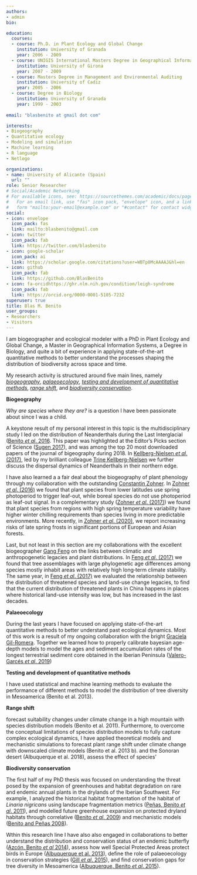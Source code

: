 ```yaml
---
authors:
- admin
bio: 

education:
  courses:
  - course: Ph.D. in Plant Ecology and Global Change
    institution: University of Granada
    year: 2006 - 2009
  - course: UNIGIS International Masters Degree in Geographical Information Sys-tems
    institution: University of Girona
    year: 2007 - 2009
  - course: Masters Degree in Management and Environmental Auditing
    institution: University of Cadiz
    year: 2005 - 2006
  - course: Degree in Biology
    institution: University of Granada
    year: 1999 - 2003
    
email: "blasbenito at gmail dot com"

interests:
- Biogeography
- Quantitative ecology
- Modeling and simulation
- Machine learning
- R language
- Netlogo 

organizations:
- name: University of Alicante (Spain)
  url: ""
role: Senior Researcher
# Social/Academic Networking
# For available icons, see: https://sourcethemes.com/academic/docs/page-builder/#icons
#   For an email link, use "fas" icon pack, "envelope" icon, and a link in the
#   form "mailto:your-email@example.com" or "#contact" for contact widget.
social:
- icon: envelope
  icon_pack: fas
  link: mailto:blasbenito@gmail.com
- icon: twitter
  icon_pack: fab
  link: https://twitter.com/blasbenito
- icon: google-scholar
  icon_pack: ai
  link: https://scholar.google.com/citations?user=WBTp0McAAAAJ&hl=en
- icon: github
  icon_pack: fab
  link: https://github.com/BlasBenito
- icon: fa-orcidhttps://ghr.nlm.nih.gov/condition/leigh-syndrome
  icon_pack: fab
  link: https://orcid.org/0000-0001-5105-7232
superuser: true
title: Blas M. Benito
user_groups:
- Researchers
- Visitors
---
```


I am biogeographer and ecological modeler with a PhD in Plant Ecology and Global Change, a Master in Geographical Information Systems, a Degree in Biology, and quite a bit of experience in applying state-of-the-art quantitative methods to better understand the processes shaping the distribution of biodiversity across space and time. 

My research activity is structured around five main lines, namely [*biogeography*](#biogeography), [*palaeoecology*](#palaeoecology),  [*testing and development of quantitative methods*](#methods), [*range shift*](#rangeshift), and [*biodiversity conservation*](#conservation). 

<a name="biogeography">
</a>

**Biogeography**

*Why are species where they are?* is a question I have been passionate about since I was a child.

A keystone result of my personal interest in this topic is the multidisciplinary study I led on the distribution of Neanderthals during the Last Interglacial ([Benito *et al*. 2016](https://www.dropbox.com/s/asn5h45l4j5fy3c/2016_BMB_Journal_of_Biogeography.pdf?dl=1). This paper was highlighted at the Editor’s Picks section of Science ([Sugen 2017](https://www.dropbox.com/s/6k308eczv7i6kbj/2016_BMB_Journal_of_Biogeography_editors_choice.pdf?dl=1)), and was among the top 20 most downloaded papers of the journal of bigeography during 2018. In [Kellberg-Nielsen *et al*. (2017)](https://www.dropbox.com/s/p8zfrqb68gi23qr/2017_BMB_Quaternary_International.pdf?dl=1), led by my brilliant colleague [Trine Kellberg-Nielsen](https://trinekellbergnielsen.wordpress.com/) we further discuss the dispersal dynamics of Neanderthals in their northern edge.

I have also learned a a fair deal about the biogeography of plant phenology through my collaboration with the outstanding [Constantin Zohner](https://constantinzohner.wordpress.com/ueber/). In [Zohner *et al*. (2016)](https://www.dropbox.com/s/hmyovgva3c86e41/2016_BMB_Nature_Climate_Change.pdf?dl=1) we found that plant species from lower latitudes use spring photoperiod to trigger leaf-out, while boreal species do not use photoperiod as leaf-out signal. In a complementary study ([Zohner *et al*. (2017)](https://www.dropbox.com/s/8o1bgu4p5w51gjt/2017_BMB_Ecology_Letters.pdf?dl=1)) we found that plant species from regions with high spring temperature variability have higher winter chilling requirements than species living in more predictable environments. More recently, in [Zohner *et al*. (2020)](https://www.dropbox.com/s/jg5hnkdwojgbb9m/2020_BMB_PNAS.pdf?dl=1), we report increasing risks of late spring frosts in significant portions of European and Asian forests.

Last, but not least in this section are my collaborations with the excellent biogeographer [Gang Feng](https://gangfeng.weebly.com/index.html) on the links between climatic and anthropogenetic legacies and plant distributions. In [Feng *et al*. (2017)](https://www.dropbox.com/s/ptx20e8pjhbdybj/2017_BMB_Global_Ecology_and_Biogeography.pdf?dl=1) we found that tree assemblages with large phylogenetic age differences among species mostly inhabit areas with relatively high long‐term climate stability. The same year, in [Feng *et al*. (2017)](https://www.dropbox.com/s/lb4sw4um9391koh/2017_BMB_Biological_Conservation.pdf?dl=1) we evaluated the relationship between the distribution of threatened species and land-use change legacies, to find that the current distribution of threatened plants in China happens in places where historical land-use intensity was low, but has increased in the last decades.


<a name="palaeoecology">
</a>

**Palaeoecology**

During the last years I have focused on applying state-of-the-art quantitative methods to better understand past ecological dynamics. Most of this work is a result of my ongoing collaboration with the bright [Graciela Gil-Romera](https://gilromera.com/). Together we learned how to properly calibrate bayesian age-depth models to model the ages and sediment accumulation rates of the longest terrestrial sediment core obtained in the Iberian Peninsula ([Valero-Garcés *et al*. 2019](https://www.dropbox.com/s/tx6uxf7o2qlv1gn/2019_BMB_Quaternary_Geochronology.pdf?dl=1))

<a name="methods">
</a>

**Testing and development of quantitative methods**

I have used statistical and machine learning methods to evaluate the performance of different methods to model the distribution of tree diversity in Mesoamerica (Benito et al. 2013).


<a name="rangeshift">
</a>

**Range shift**

forecast suitability changes under climate change in a high mountain with species distribution models (Benito et al. 2011). Furthermore, to overcome the conceptual limitations of species distribution models to fully capture complex ecological dynamics, I have applied theoretical models and mechanistic simulations to forecast plant range shift under climate change with downscaled climate models (Benito et al. 2013 b). and the Sonoran desert (Albuquerque et al. 2018), assess the effect of species’





<a name="conservation">
</a>

**Biodiversity conservation**

The first half of my PhD thesis was focused on understanding the threat posed by the expansion of greenhouses and habitat degradation on rare and endemic annual plants in the drylands of the Iberian Southwest. For example, I analyzed the historical habitat fragmentation of the habitat of *Linaria nigricans* using landscape fragmentation metrics ([Peñas, Benito *et al*. 2011](https://www.dropbox.com/s/f4szr8r2jmb55vz/2011_BMB_Environmental_management.pdf?dl=1)), and modelled future greenhouse expansion on protected dryland habitats through correlative ([Benito *et al*. 2009](https://www.dropbox.com/s/v3vz6yhkifki2ix/2009_BMB_Biodiversity_and_Conservation.pdf?dl=1)) and mechanistic models ([Benito and Peñas 2008](https://www.dropbox.com/s/jym53771y7pv8zv/2008_BMB_Environmental_Dynamics.pdf?dl=1)). 

Wthin this research line I have also also engaged in collaborations to better understand the distribution and conservation status of an endemic butterfly ([Azcón, Benito *et al* 2014](https://www.dropbox.com/s/rbp8q4k6qd8zntz/2014_BMB_Biodiversity_and_Conservation.pdf?dl=1)),  assess how well Special Protected Areas protect birds in Europe ([Albuquerque et al. 2013](https://www.dropbox.com/s/16nggzhg6yhx565/2013_BMB_Biological_Conservation.pdf?dl=1)), define the role of palaeoecology in conservation strategies ([Gill *et al*. 2015](https://www.dropbox.com/s/w0gx08dgzjytp0i/2015_BMB_Conservation_Biology.pdf?dl=1)), and find conservation gaps for tree diversity in Mesoamerica ([Albuquerque, Benito *et al*. 2015](https://www.dropbox.com/s/34u4vowgixcje2x/2015_BMB_Naturaleza_Conservacao.pdf?dl=1)).



